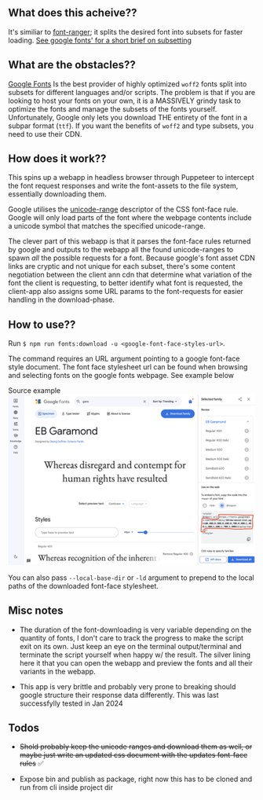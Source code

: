 ## What does this acheive??

It's similiar to [font-ranger](https://www.npmjs.com/package/font-ranger?activeTab=readme); it splits the desired font into subsets for faster loading. [See google fonts' for a short brief on subsetting](https://fonts.google.com/knowledge/glossary/subsetting)

## What are the obstacles??

[Google Fonts](https://fonts.google.com/) Is the best provider of highly optimized `woff2` fonts split into subsets for different languages and/or scripts. The problem is that if you are looking to host your fonts on your own, it is a MASSIVELY grindy task to optimize the fonts and manage the subsets of the fonts yourself. Unfortunately, Google only lets you download THE entirety of the font in a subpar format (`ttf`). If you want the benefits of `woff2` and type subsets, you need to use their CDN.

## How does it work??

This spins up a webapp in headless browser through Puppeteer to intercept
the font request responses and write the font-assets to the file system, essentially downloading them.

Google utilises the [unicode-range](https://developer.mozilla.org/en-US/docs/Web/CSS/@font-face/unicode-range) descriptor of the CSS font-face rule. Google will only load parts of the font where the webpage contents include a unicode symbol that matches the specified unicode-range.

The clever part of this webapp is that it parses the font-face rules returned by google and outputs to the webapp all the found unicode-ranges to spawn *all* the possible requests for a font. Because google's font asset CDN links are cryptic and not unique for each subset, there's some content negotiation between the client ann cdn that determine what variation of the font the client is requesting, to better identify what font is requested, the client-app also assigns some URL params to the font-requests for easier handling in the download-phase.

## How to use??

Run `$ npm run fonts:download -u <google-font-face-styles-url>`.

The command requires an URL argument pointing to a google font-face style document. The font face stylesheet url can be found when browsing and selecting fonts on the google fonts webpage. See example below

Source example
![image info](./ga-font-source-example.png)

You can also pass `--local-base-dir` or `-ld` argument to prepend to the local paths of the downloaded font-face stylesheet.

## Misc notes

- The duration of the font-downloading is very variable depending on the quantity of fonts, I don't care to track the progress to make the script exit on its own. Just keep an eye on the terminal output/terminal and terminate the script yourself when happy w/ the result. The silver lining here it that you can open the webapp and preview the fonts and all their variants in the webapp.

- This app is very brittle and probably very prone to breaking should google structure their response data differently. This was last successfylly tested in Jan 2024

## Todos

- ~~Shold probably keep the unicode ranges and download them as well, or maybe just write an updated css document
with the updates font-face rules~~ ✅

- Expose bin and publish as package, right now this has to be cloned and run from cli inside project dir 




